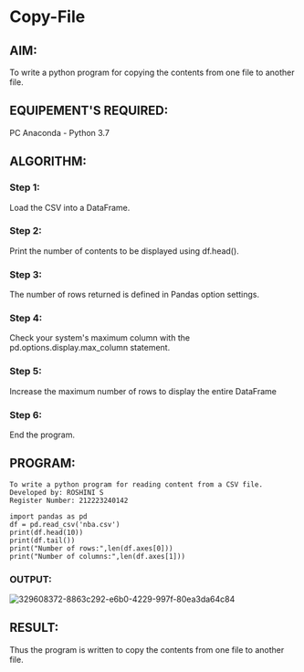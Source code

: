 # Copy-File
## AIM:
To write a python program for copying the contents from one file to another file.
## EQUIPEMENT'S REQUIRED: 
PC
Anaconda - Python 3.7
## ALGORITHM: 

### Step 1:
Load the CSV into a DataFrame.

### Step 2:
Print the number of contents to be displayed using df.head().

### Step 3:
The number of rows returned is defined in Pandas option settings.

### Step 4:
Check your system's maximum column with the pd.options.display.max_column statement.

### Step 5:
Increase the maximum number of rows to display the entire DataFrame

### Step 6:
End the program.

## PROGRAM:
```
To write a python program for reading content from a CSV file.
Developed by: ROSHINI S
Register Number: 212223240142

import pandas as pd
df = pd.read_csv('nba.csv')
print(df.head(10))
print(df.tail())
print("Number of rows:",len(df.axes[0]))
print("Number of columns:",len(df.axes[1]))
```
### OUTPUT:

![329608372-8863c292-e6b0-4229-997f-80ea3da64c84](https://github.com/Roshini2201/Copy-File/assets/154105318/12e0fe04-5d4a-4a9f-9ebd-f1c5a9469d67)


## RESULT:
Thus the program is written to copy the contents from one file to another file.
